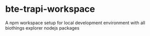 # bte-trapi-workspace
A npm workspace setup for local development environment with all biothings explorer nodejs packages
